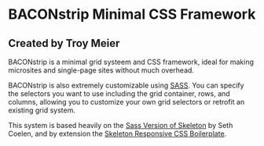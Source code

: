 
# BACONstrip Minimal CSS Framework
## Created by Troy Meier

BACONstrip is a minimal grid systeem and CSS framework, ideal for making microsites and single-page sites without much overhead.

BACONstrip is also extremely customizable using [SASS](http://sass-lang.com/). You can specify the selectors you want to use including the grid container, rows, and columns, allowing you to customize your own grid selectors or retrofit an existing grid system.

This system is based heavily on the [Sass Version of Skeleton](https://github.com/WhatsNewSaes/Skeleton-Sass) by Seth Coelen, and by extension the [Skeleton Responsive CSS Boilerplate](http://getskeleton.com/).